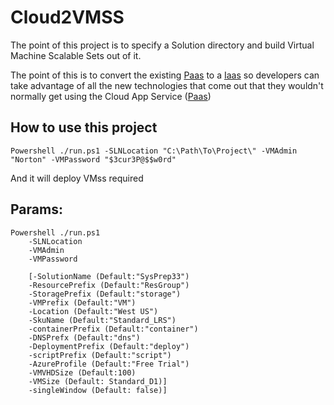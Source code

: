 # Cloud2VMSS

The point of this project is to specify a Solution directory and build Virtual Machine Scalable Sets out of it.

The point of this is to convert the existing [Paas](https://en.wikipedia.org/wiki/Platform_as_a_service) to a [Iaas](https://en.wikipedia.org/wiki/Cloud_computing#Infrastructure_as_a_service_.28IaaS.29) so developers can take advantage of
all the new technologies that come out that they wouldn't normally get using the Cloud App Service ([Paas](https://en.wikipedia.org/wiki/Platform_as_a_service))

## How to use this project

```
Powershell ./run.ps1 -SLNLocation "C:\Path\To\Project\" -VMAdmin "Norton" -VMPassword "$3cur3P@$$w0rd"
```

And it will deploy VMss required

## Params:

```
Powershell ./run.ps1
    -SLNLocation
    -VMAdmin
    -VMPassword

    [-SolutionName (Default:"SysPrep33")
    -ResourcePrefix (Default:"ResGroup")
    -StoragePrefix (Default:"storage")
    -VMPrefix (Default:"VM")
    -Location (Default:"West US")
    -SkuName (Default:"Standard_LRS")
    -containerPrefix (Default:"container")
    -DNSPrefx (Default:"dns")
    -DeploymentPrefix (Default:"deploy")
    -scriptPrefix (Default:"script")
    -AzureProfile (Default:"Free Trial")
    -VMVHDSize (Default:100)
    -VMSize (Default: Standard_D1)]
    -singleWindow (Default: false)]
```
